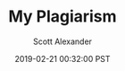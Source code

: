---
layout: podcast
title: "My Plagiarism"
author: Scott Alexander
description: https://slatestarcodex.com/2019/02/21/my-plagiarism/
date: 2019-02-21 00:32:00 PST
length: 611617
duration: 153
guid: my-plagiarism
---